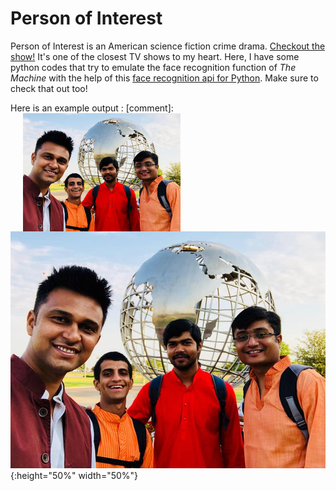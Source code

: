# Person of Interest
Person of Interest is an American science fiction crime drama. [Checkout the show!](https://www.netflix.com/title/70197042) It's one of the closest TV shows to my heart. Here, I have some python codes that try to emulate the face recognition function of _The Machine_ with the help of this [face recognition api for Python](https://github.com/ageitgey/face_recognition). Make sure to check that out too!

Here is an example output :
[comment]: <img align="left" src="test_image.jpg" title="Test image" hspace="20" width="50%" height="50%" /> 
![test image](test_image.jpg "Test image"){:height="50%" width="50%"}
